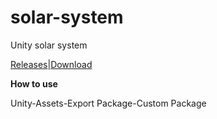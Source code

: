 # solar-system
Unity solar system

[Releases](https://github.com/DeYinyv/solar-system/releases/tag/1.0)|[Download](https://github.com/DeYinyv/solar-system/releases/download/1.0/solar.system.zip)

**How to use**

Unity-Assets-Export Package-Custom Package
